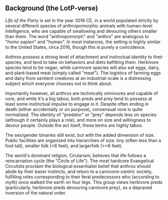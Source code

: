 ## Background (the LotP-verse) ##

*Life of the Party* is set in the year 3016 CE, in a world populated strictly by several different species of anthropomorphic animals with human-level intelligence, who are capable of swallowing and devouring others smaller than them. The word "anthropomorph" and "anthro" are analogous to "*homo sapien*" and "human". In most instances, the setting is highly similar to the United States, circa 2016, though this is purely a coincidence.

Anthros possess a strong level of attachment and instinctual identity to their species, and tend to take on behaviors and diets befitting them. Herbivore species tend to be vegan, while carnivore species will also eat eggs, dairy, and plant-based meat (simply called "meat"). The logistics of farming eggs and dairy from sentient creatures at an industrial-scale is a distressing subject which everyone chooses not to think about.

Importantly however, all anthros are technically omnivores and capable of vore, and while it's a big taboo, both preds and prey tend to possess at least some instinctual impulse to engage in it. Despite often ending in death (either accidentally or on purpose), consensual vore is quite normalized. The identity of "predator" or "prey" depends less on species (although it certainly plays a role), and more on size and willingness to devour people. Outside the act itself, these terms are highly taboo.

The sex/gender binaries still exist, but with the added dimension of size. Public facilities are organized into hierarchies of size: tiny (often less than a foot tall), smaller folk (<6 feet), and largerfolk (>=6 feet).

The world's dominant religion, Cirularism, believes that life follows a reincarnation cycle (the "Circle of Life"). The most hardcore Evangelical Circulists proclaim the biological essentialist belief that anthros should abide by their baser instincts, and return to a carnivore-centric society, fulfilling roles corresponding to their feral predecessors who (according to myth) once walked the earth on four legs. This group views herbivore preds (particularly, herbivore preds devouring carnivore prey), as a depraved inversion of the natural order.